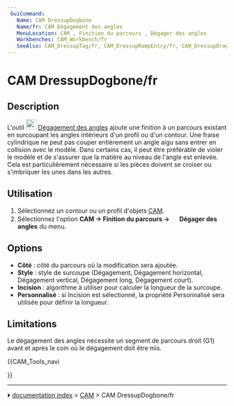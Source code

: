 ```yaml
---
 GuiCommand:
   Name: CAM DressupDogbone
   Name/fr: CAM Dégagement des angles
   MenuLocation: CAM , Finition du parcours , Dégager des angles
   Workbenches: CAM_Workbench/fr
   SeeAlso: CAM_DressupTag/fr, CAM_DressupRampEntry/fr, CAM_DressupDragKnife/fr
---
```


# CAM DressupDogbone/fr

## Description

L\'outil <img alt="" src=images/CAM_DressupDogbone.svg  style="width:24px;"> [Dégagement des angles](CAM_DressupDogbone/fr.md) ajoute une finition à un parcours existant en surcoupant les angles intérieurs d\'un profil ou d\'un contour. Une fraise cylindrique ne peut pas couper entièrement un angle aigu sans entrer en collision avec le modèle. Dans certains cas, il peut être préférable de violer le modèle et de s\'assurer que la matière au niveau de l\'angle est enlevée. Cela est particulièrement nécessaire si les pièces doivent se croiser ou s\'imbriquer les unes dans les autres.



## Utilisation

1.  Sélectionnez un contour ou un profil d\'objets [CAM](CAM_Workbench/fr.md).
2.  Sélectionnez l\'option **CAM → Finition du parcours → <img src="images/CAM_DressupDogbone.svg" width=16px> Dégager des angles** du menu.

## Options

-   **Côté** : côté du parcours où la modification sera ajoutée.
-   **Style** : style de surcoupe (Dégagement, Dégagement horizontal, Dégagement vertical, Dégagement long, Dégagement court).
-   **Incision** : algorithme à utiliser pour calculer la longueur de la surcoupe.
-   **Personnalisé** : si Incision est sélectionné, la propriété Personnalisé sera utilisée pour définir la longueur.

## Limitations

Le dégagement des angles nécessite un segment de parcours droit (G1) avant et après le coin où le dégagement doit être mis.





{{CAM_Tools_navi

}}



---
⏵ [documentation index](../README.md) > [CAM](CAM_Workbench.md) > CAM DressupDogbone/fr
